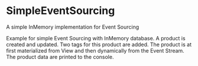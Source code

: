 # SimpleEventSourcing

A simple InMemory implementation for Event Sourcing

Example for simple Event Sourcing with InMemory database.
A product is created and updated.
Two tags for this product are added.
The product is at first materialized from View and then dynamically from the Event Stream.
The product data are printed to the console.

